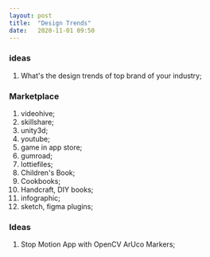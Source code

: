 ```yaml
---
layout: post
title:  "Design Trends"
date:   2020-11-01 09:50
---
```

### ideas
1. What's the design trends of top brand of your industry;


### Marketplace
1. videohive;
2. skillshare;
3. unity3d;
4. youtube;
5. game in app store;
6. gumroad;
7. lottiefiles;
8. Children's Book;
9. Cookbooks;
10. Handcraft, DIY books;
11. infographic;
12. sketch, figma plugins;


### Ideas
1. Stop Motion App with OpenCV ArUco Markers;

